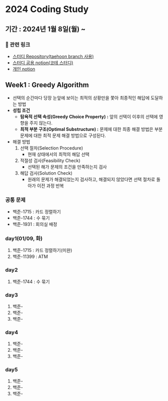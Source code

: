 # 2024 Coding Study

## 기간 : 2024년 1월 8일(월) ~

### 📖 관련 링크


- [스터디 Repository(taehoon branch 사용)](https://github.com/sihyonn/codingTest-study/tree/taehoon)
- [스터디 공용 notion(코테 스터디)](https://www.notion.so/259bc90ebd2f4a709f1aa02f3f4599f0?pvs=21)
- [개인 notion](https://www.notion.so/2024-Coding-Study-47a11625e0414b9da8a93fe42b5b1042?pvs=21)



## Week1 : Greedy Algorithm

- 선택의 순간마다 당장 눈앞에 보이는 최적의 상황만을 쫓아 최종적인 해답에 도달하는 방법
- **성립 조건**
    - **탐욕적 선택 속성(Greedy Choice Property) :** 앞의 선택이 이후의 선택에 영향을 주지 않는다.
    - **최적 부분 구조(Optimal Substructure) :** 문제에 대한 최종 해결 방법은 부분 문제에 대한 최적 문제 해결 방법으로 구성된다.
- 해결 방법
    1. 선택 절차(Selection Procedure)
        - 현재 상태에서의 최적의 해답 선택
    2. 적절성 검사(Feasibility Check)
        - 선택된 해가 문제의 조건을 만족하는지 검사
    3. 해답 검사(Solution Check)
        - 원래의 문제가 해결되었는지 검사하고, 해결되지 않았다면 선택 절차로 돌아가 이전 과정 반복

### 공통 문제

- 백준-1715 : 카드 정렬하기
- 백준-1744 : 수 묶기
- 백준-1931 : 회의실 배정

### day1(01/09, 화)

1. 백준-1715 : 카드 정렬하기(미완)
2. 백준-11399 : ATM

### day2

1. 백준-1744 : 수 묶기

### day3

1. 백준-
2. 백준-
3. 백준-

### day4

1. 백준-
2. 백준-
3. 백준-

### day5

1. 백준-
2. 백준-
3. 백준-
